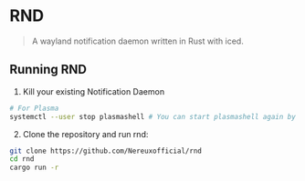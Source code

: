 # RND

> A wayland notification daemon written in Rust with iced.

## Running RND

1. Kill your existing Notification Daemon

```bash
# For Plasma
systemctl --user stop plasmashell # You can start plasmashell again by running this command with `start` instead of `stop`
```

2. Clone the repository and run rnd:

```bash
git clone https://github.com/Nereuxofficial/rnd
cd rnd
cargo run -r
```